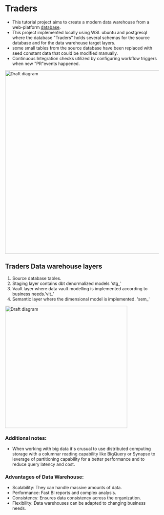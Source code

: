 # Traders
- This tutorial project aims to create a modern data warehouse from a web-platform [database][database_src].
- This project implemented locally using WSL ubuntu and postgresql where the database "Traders" holds several schemas for the source database and for the data warehouse target layers.
- some small tables from the source database have been replaced with seed constant data that could be modified manually.
- Continuous Integration checks utilized by configuring workflow triggers when new "PR"events happened.

<img src="https://github.com/AmmarSahyoun/dbt_traders/blob/main/assets/architecture.png" alt="Draft diagram" width="1000" height="600">

## Traders Data warehouse layers
1. Source database tables.
2. Staging layer contains dbt denormalized models 'stg_'
3. Vault layer where data vault modelling is implemented according to business needs.'vlt_'
4. Semantic layer where the dimensional model is implemented. 'sem_'

<img src="https://github.com/AmmarSahyoun/dbt_traders/blob/main/assets/starSchema.png" alt="Draft diagram" width="400" height="400">

### Additional notes:
- When working with big data it's crusual to use distributed computing storage with a columnar reading capability like BigQuery or Synapse to leverage of partitioning capability for a better performance and to reduce query latency and cost.

 
### Advantages of Data Warehouse:
- Scalability: They can handle massive amounts of data.
- Performance: Fast BI reports and complex analysis.
- Consistency: Ensures data consistency across the organization.
- Flexibility: Data warehouses can be adapted to changing business needs.


[database_src]: https://github.com/AmmarSahyoun/dbt_traders/tree/main/database_src